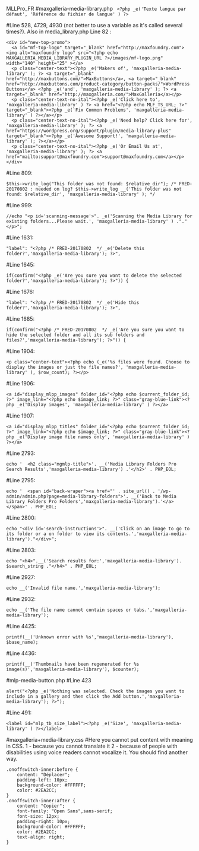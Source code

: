 MLLPro_FR
#maxgalleria-media-library.php
``` <?php _e('Texte langue par défaut', 'Référence du fichier de langue' ) ?>```

#Line 528, 4729, 4930 (not better to use a variable as it's called several times?). Also in media_library.php Line 82 :
```<html>
<div id="new-top-promo">
  <a id="mf-top-logo" target="_blank" href="http://maxfoundry.com"><img alt="maxfoundry logo" src="<?php echo MAXGALLERIA_MEDIA_LIBRARY_PLUGIN_URL ?>/images/mf-logo.png" width="140" height="25" ></a>
  <p class="center-text"><?php _e('Makers of', 'maxgalleria-media-library' ); ?> <a target="_blank"  href="http://maxbuttons.com/">MaxButtons</a>, <a target="_blank" href="http://maxbuttons.com/product-category/button-packs/">WordPress Buttons</a> <?php _e('and', 'maxgalleria-media-library' ); ?> <a target="_blank" href="http://maxgalleria.com/">MaxGalleria</a></p>						
  <p class="center-text-no-ital"><?php _e('Click here to', 'maxgalleria-media-library' ) ?> <a href="<?php echo MLF_TS_URL; ?>" target="_blank"><?php _e('Fix Common Problems', 'maxgalleria-media-library' ) ?></a></p>
  <p class="center-text-no-ital"><?php _e('Need help? Click here for', 'maxgalleria-media-library' ); ?> <a href="https://wordpress.org/support/plugin/media-library-plus" target="_blank"><?php _e('Awesome Support!', 'maxgalleria-media-library' ); ?></a></p>
  <p class="center-text-no-ital"><?php _e('Or Email Us at', 'maxgalleria-media-library' ); ?> <a href="mailto:support@maxfoundry.com">support@maxfoundry.com</a></p>
</div>
```
      
#Line 809:
``` 
$this->write_log("This folder was not found: $relative_dir"); /* FRED-20170802 : needed on log? $this->write_log __('This folder was not found: $relative_dir', 'maxgalleria-media-library' ); */
``` 
      
#Line 999:

``` 
//echo "<p id='scanning-message'>". _e('Scanning the Media Library for existing folders...Please wait.', 'maxgalleria-media-library' ) ."."</p>";
``` 
      
#Line 1631:
``` 
"label": "<?php /* FRED-20170802  */ _e('Delete this folder?','maxgalleria-media-library'); ?>",
``` 

#Line 1645:
``` 
if(confirm("<?php _e('Are you sure you want to delete the selected folder?','maxgalleria-media-library'); ?>")) {
``` 

#Line 1676:
``` 
"label": "<?php /* FRED-20170802  */ _e('Hide this folder?','maxgalleria-media-library'); ?>",
``` 

#Line 1685:
``` 
if(confirm("<?php /* FRED-20170802  */ _e('Are you sure you want to hide the selected folder and all its sub folders and files?','maxgalleria-media-library'); ?>")) {
``` 

#Line 1904:
``` <html>
<p class="center-text"><?php echo (_e('%s files were found. Choose to display the images or just the file names?', 'maxgalleria-media-library' ), $row_count); ?></p>
``` 
#Line 1906:
``` <html>
<a id="display_mlpp_images" folder_id="<?php echo $current_folder_id; ?>" image_link="<?php echo $image_link; ?>" class="gray-blue-link"><?php _e('Display images', 'maxgalleria-media-library' ) ?></a>
``` 

#Line 1907:
``` <html>
<a id="display_mlpp_titles" folder_id="<?php echo $current_folder_id; ?>" image_link="<?php echo $image_link; ?>" class="gray-blue-link"><?php _e('Display image file names only', 'maxgalleria-media-library' ) ?></a>	
``` 
#Line 2793:
``` 
echo '  <h2 class="mgmlp-title">'. __('Media Library Folders Pro Search Results','maxgalleria-media-library') .'</h2>' . PHP_EOL;
``` 

#Line 2795:
``` 
echo '  <span id="back-wraper"><a href="' . site_url() . '/wp-admin/admin.php?page=media-library-folders">'. __('Back to Media Library Folders Pro Folders','maxgalleria-media-library').'</a></span>' . PHP_EOL;
``` 

#Line 2800:
``` 
echo "<div id='search-instructions'>". __('Click on an image to go to its folder or a on folder to view its contents.','maxgalleria-media-library')."</div>";
``` 
#Line 2803:
``` 
echo "<h4>".__('Search results for:','maxgalleria-media-library'). $search_string ."</h4>" . PHP_EOL;
``` 
#Line 2927:
``` 
echo __('Invalid file name.','maxgalleria-media-library');
``` 
#Line 2932:
``` 
echo __('The file name cannot contain spaces or tabs.','maxgalleria-media-library');
``` 

#Line 4425:
``` 
printf(__('Unknown error with %s','maxgalleria-media-library'), $base_name);
``` 

#Line 4436:
``` 
printf(__('Thumbnails have been regenerated for %s image(s)','maxgalleria-media-library'), $counter);
``` 
#mlp-media-button.php
#Line 423
```
alert("<?php _e('Nothing was selected. Check the images you want to include in a gallery and then click the Add button.','maxgalleria-media-library'); ?>");
```
#Line 491:
```<html>
<label id="mlp_tb_size_label"><?php _e('Size', 'maxgalleria-media-library' ) ?></label>
```

#maxgalleria+media-library.css
#Here you cannot put content with meaning in CSS. 1 - because you cannot translate it 2 - because of people with disabilities using voice readers cannot vocalize it. You should find another way.
``` <css>
.onoffswitch-inner:before {
	content: "Déplacer";
	padding-left: 10px;
	background-color: #FFFFFF;
	color: #2EA2CC;
}
.onoffswitch-inner:after {
	content: "Copier";
	font-family: "Open Sans",sans-serif;
	font-size: 12px;
	padding-right: 10px;
	background-color: #FFFFFF;
	color: #2EA2CC;
	text-align: right;
}
``` 
